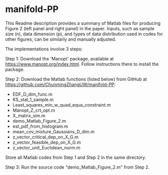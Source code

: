 # manifold-PP

This Readme description provides a summary of Matlab files for producing Figure 2 (left panel and right panel) in the paper. Inputs, such as sample size (n), data dimension (p), and types of data distribution used in codes for other figures, can be similarly and manually adjusted.

The implementations involve 3 steps:

Step 1: Download the 'Manopt' package, available at https://www.manopt.org/index.html. Follow instructions there to install the package.

Step 2: Download the Matlab functions (listed below) from GitHub at https://github.com/ChunmingZhangUW/manifold-PP:

- EDF_D_dim_func.m
- KS_stat_1_sample.m
- Least_squares_min_w_quad_equa_constraint.m
- Manopt_Z_crt_opt.m
- X_matrix_sim.m
- demo_Matlab_Figure_2.m
- est_pdf_from_histogram.m
- mean_cov_mixture_Gaussians_D_dim.m
- z_vector_critical_dep_on_X_G.m
- z_vector_feasible_dep_on_X_G.m
- z_vector_unit_Euclidean_norm.m

Store all Matlab codes from Step 1 and Step 2 in the same directory.

Step 3: Run the source code "demo_Matlab_Figure_2.m" from Step 2.
